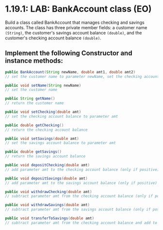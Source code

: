 # 1.19.1: LAB: BankAccount class (EO)

Build a class called BankAccount that manages checking and savings accounts. The class has three private member fields: a customer name `(String)`, the customer's savings account balance `(double)`, and the customer's checking account balance `(double)`.

## Implement the following Constructor and instance methods:

```java
public BankAccount(String newName, double amt1, double amt2)
// set the customer name to parameter newName, set the checking account balance to parameter amt1 and set the savings account balance to parameter amt2. (amt stands for amount)
```

```java
public void setName(String newName) 
// set the customer name
```

```java
public String getName() 
// return the customer name
```

```java
public void setChecking(double amt) 
// set the checking account balance to parameter amt
```

```java
public double getChecking() 
// return the checking account balance
```

```java
public void setSavings(double amt) 
// set the savings account balance to parameter amt
```

```java
public double getSavings() 
// return the savings account balance
```

```java
public void depositChecking(double amt) 
// add parameter amt to the checking account balance (only if positive)
```

```java
public void depositSavings(double amt) 
// add parameter amt to the savings account balance (only if positive)
```

```java
public void withdrawChecking(double amt) 
// subtract parameter amt from the checking account balance (only if positive)
```

```java
public void withdrawSavings(double amt) 
// subtract parameter amt from the savings account balance (only if positive)
```

```java
public void transferToSavings(double amt) 
// subtract parameter amt from the checking account balance and add to the savings account balance (only if positive)
```